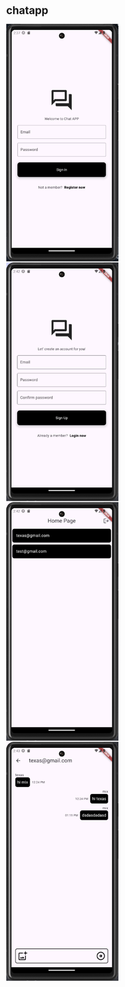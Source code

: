 # chatapp

<img src="screen/login_screen.png" width="300"><img src="screen/register_screen.png" width="300" ><img src="screen/home_screen.png" width="300" ><img src="screen/chat_screen.png" width="300" >



